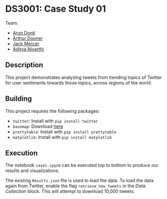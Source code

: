 DS3001: Case Study 01
=====================

Team:
* [Arun Donti](https://github.com/dontirun)
* [Arthur Dooner](https://github.com/Shunderpooch/)
* [Jack Mercer](https://github.com/mercer-j)
* [Aditya Nivarthi](https://github.com/SIZMW)

## Description
This project demonstrates analyzing tweets from trending topics of Twitter for user sentiments towards those topics, across regions of the world.

## Building
This project requires the following packages:
* `twitter`: Install with `pip install twitter`
* `basemap`: Download [here](https://sourceforge.net/projects/matplotlib/files/matplotlib-toolkits/basemap-1.0.7/)
* `prettytable`: Install with `pip install prettytable`
* `matplotlib`: Install with `pip install matplotlib`

## Execution
The notebook `case1.ipynb` can be executed top to bottom to produce our results and visualizations.

The existing `Results.json` file is used to load the data. To load the data again from Twitter, enable the flag `retrieve_new_tweets` in the *Data Collection* block. This will attempt to download 10,000 tweets.
